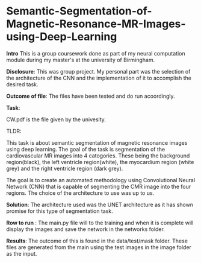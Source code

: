 # Semantic-Segmentation-of-Magnetic-Resonance-MR-Images-using-Deep-Learning

**Intro**
This is a group coursework done as part of my neural computation module during my master's at the university of Birmingham.

**Disclosure**:
This was group project.
My personal part was the selection of the architecture of the CNN and the implementation of it to accomplish the desired task.

**Outcome of file**:
The files have been tested and do run acoordingly.

**Task**:

CW.pdf is the file given by the univesity.

TLDR:

This task is about semantic segmentation of magnetic resonance images using deep learning. The goal of the task is segmentation of the cardiovascular MR images into 4 catogories. These being the background region(black), the left ventricle region(white), the myocardium region (white grey) and the right ventricle region (dark grey).

The goal is to create an automated methodology using Convolutional Neural Network (CNN) that is capable of segmenting the CMR image into the four regions. The choice of the architecture to use was up to us.

**Solution**:
The architecture used was the UNET architecture as it has shown promise for this type of segmentation task.

**Row to run** :
The main.py file will to the training and when it is complete will display the images and save the network in the networks folder.

**Results**:
The outcome of this is found in the data/test/mask folder. These files are generated from the main using the test images in the image folder as the input.
